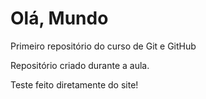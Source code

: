 # Olá, Mundo
 Primeiro repositório do curso de Git e GitHub

 Repositório criado durante a aula.
 
 Teste feito diretamente do site!
